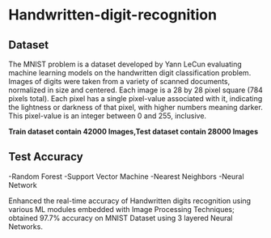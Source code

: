 # Handwritten-digit-recognition

## Dataset  
The MNIST problem is a dataset developed by Yann LeCun evaluating machine learning models on the handwritten digit classification problem.
Images of digits were taken from a variety of scanned documents, normalized in size and centered.
Each image is a 28 by 28 pixel square (784 pixels total). Each pixel has a single pixel-value associated with it, indicating the lightness or darkness of that pixel, with higher numbers meaning darker. This pixel-value is an integer between 0 and 255, inclusive.

**Train dataset contain 42000 Images,Test dataset contain 28000 Images**


## Test Accuracy   
-Random Forest 
-Support Vector Machine
-Nearest Neighbors
-Neural Network

Enhanced the real-time accuracy of Handwritten digits recognition using various ML modules embedded with Image Processing Techniques; obtained 97.7% accuracy on MNIST Dataset using 3 layered Neural Networks.
